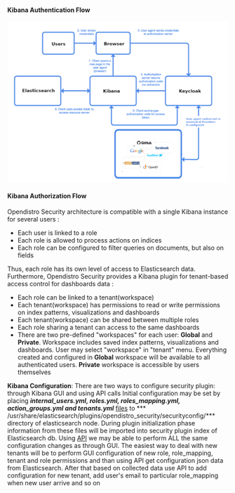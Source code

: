 #### Kibana Authentication Flow
![Kibana authentication](./auth_flow.png)

#### Kibana Authorization Flow
Opendistro Security architecture is compatible with a single Kibana instance for several users :
 -  Each user is linked to a role
 -  Each role is allowed to process actions on indices
 -  Each role can be configured to filter queries on documents, but also on fields

Thus, each role has its own level of access to Elasticsearch data.
Furthermore, Opendistro Security provides a Kibana plugin for tenant-based access control for dashboards data :
-   Each role can be linked to a tenant(workspace)
-   Each tenant(workspace) has permissions to read or write permissions on index patterns, visualizations and dashboards
-   Each tenant(workspace) can be shared between multiple roles
-   Each role sharing a tenant can access to the same dashboards
- There are two pre-defined "workspaces" for each user: ****Global**** and ****Private****. 
Workspace includes saved index patterns, visualizations and dashboards. User may select "workspace" in "tenant"  menu. 
Everything created and configured in ****Global**** workspace will be available to all authenticated users. 
****Private**** workspace is accessible by users themselves

**Kibana Configuration**:
There are two ways to configure security plugin: through Kibana GUI and using API calls
Initial configuration may be set by placing  ***internal_users.yml, roles.yml, roles_mapping.yml, action_groups.yml and tenants.yml*** [files](https://opendistro.github.io/for-elasticsearch-docs/docs/security-configuration/yaml/) to *** /usr/share/elasticsearch/plugins/opendistro_security/securityconfig/*** directory of elasticsearch node. During plugin initialization phase information from these files will be imported into security plugin index of Elasticsearch db. 
Using [API](https://opendistro.github.io/for-elasticsearch-docs/docs/security-access-control/api/) we may be able to perform ALL the same configuration changes as through GUI. The easiest way to deal with new tenants will  be to perform GUI configuration of new role, role_mapping, tenant and role permissions and than using API get configuration json data from Elasticsearch. After that based on collected data use API to add configuration for new tenant, add user's email to particular role_mapping when new user arrive and so on